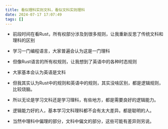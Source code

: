 ```yaml
---
title: 看似理科实则文科，看似文科实则理科
date: 2024-07-17 17:07:49
tags: []
---
```


+ 前段时间在看Rust，所有权部分涉及到很多规则，让我重新反思了传统文科和理科的区别

+ 学习一门编程语言，大家普遍会认为这是一门理科
+ 但像Rust语言的所有权规则，让我想到了英语中的各种时态规则
+ 大家基本会认为英语是文科
+ 但我其实认为Rust中的规则和英语中的规则，其实没啥区别，都是逻辑规则，比较烧脑。

+ 所以无论是学习文科还是学习理科，有些地方，都是需要良好的逻辑能力。
+ 逻辑能力好的人，基本学习文科理科都不会有太大差异。都是聪明的人。
+ 当然中理科中偏理的部分，文科中偏文的部分，这些可能有差异则另说。
